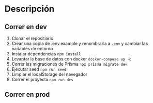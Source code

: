 # Descripción

## Correr en dev

1. Clonar el repositiorio
2. Crear una copia de .env.example y renombrarla a ````.env```` y cambiar las variables de entorno
3. Instalar dependencias ```npm install```
4. Levantar la base de datos con docker ```docker-compose up -d```
5. Correr las migraciones de Prisma ```npx prisma migrate dev```
6. Ejecutar seed ```npm run seed```
7. Limpiar el localStorage del navegador
8. Correr el proyecto ```npm run dev```


## Correr en prod
